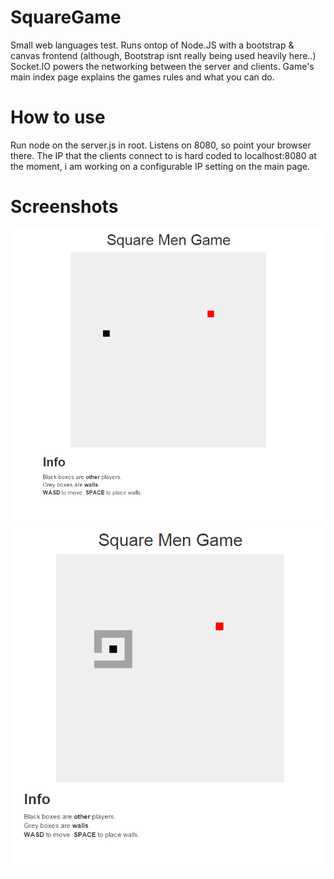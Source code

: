 # SquareGame
Small web languages test. Runs ontop of Node.JS with a bootstrap & canvas frontend (although, Bootstrap isnt really being
used heavily here..) Socket.IO powers the networking between the server and clients.
Game's main index page explains the games rules and what you can do.

# How to use
Run node on the server.js in root. Listens on 8080, so point your browser there.
The IP that the clients connect to is hard coded to localhost:8080 at the moment, 
i am working on a configurable IP setting on the main page.

# Screenshots
![Screenshot 1](/scr1.png?raw=true)
![Screenshot 2](/scr2.png?raw=true)

